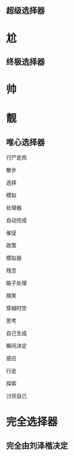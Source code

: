 ## 超级选择器

# 尬

## 终极选择器

# 帅

# 靓
## 唯心选择器

行尸走肉

散步

选择

模拟

处理器

自动完成

催促

政策

模拟器

残念

脑子处理

搞笑

穿越时空

思考

自己生成

瞬间决定

感应

行走

探索

讨厌自己

# 完全选择器

## 完全由刘泽楷决定